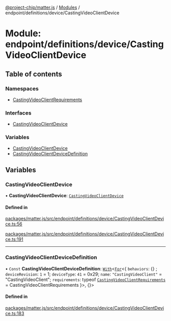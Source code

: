 [@project-chip/matter.js](../README.md) / [Modules](../modules.md) / endpoint/definitions/device/CastingVideoClientDevice

# Module: endpoint/definitions/device/CastingVideoClientDevice

## Table of contents

### Namespaces

- [CastingVideoClientRequirements](endpoint_definitions_device_CastingVideoClientDevice.CastingVideoClientRequirements.md)

### Interfaces

- [CastingVideoClientDevice](../interfaces/endpoint_definitions_device_CastingVideoClientDevice.CastingVideoClientDevice.md)

### Variables

- [CastingVideoClientDevice](endpoint_definitions_device_CastingVideoClientDevice.md#castingvideoclientdevice)
- [CastingVideoClientDeviceDefinition](endpoint_definitions_device_CastingVideoClientDevice.md#castingvideoclientdevicedefinition)

## Variables

### CastingVideoClientDevice

• **CastingVideoClientDevice**: [`CastingVideoClientDevice`](../interfaces/endpoint_definitions_device_CastingVideoClientDevice.CastingVideoClientDevice.md)

#### Defined in

[packages/matter.js/src/endpoint/definitions/device/CastingVideoClientDevice.ts:56](https://github.com/project-chip/matter.js/blob/3adaded6/packages/matter.js/src/endpoint/definitions/device/CastingVideoClientDevice.ts#L56)

[packages/matter.js/src/endpoint/definitions/device/CastingVideoClientDevice.ts:191](https://github.com/project-chip/matter.js/blob/3adaded6/packages/matter.js/src/endpoint/definitions/device/CastingVideoClientDevice.ts#L191)

___

### CastingVideoClientDeviceDefinition

• `Const` **CastingVideoClientDeviceDefinition**: [`With`](node_export._internal_.md#with)\<[`For`](behavior_cluster_export._internal_.EndpointType.md#for)\<\{ `behaviors`: {} ; `deviceRevision`: ``1`` = 1; `deviceType`: ``41`` = 0x29; `name`: ``"CastingVideoClient"`` = "CastingVideoClient"; `requirements`: typeof [`CastingVideoClientRequirements`](endpoint_definitions_device_CastingVideoClientDevice.CastingVideoClientRequirements.md) = CastingVideoClientRequirements }\>, {}\>

#### Defined in

[packages/matter.js/src/endpoint/definitions/device/CastingVideoClientDevice.ts:183](https://github.com/project-chip/matter.js/blob/3adaded6/packages/matter.js/src/endpoint/definitions/device/CastingVideoClientDevice.ts#L183)
